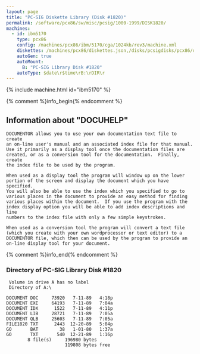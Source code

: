 ```yaml
---
layout: page
title: "PC-SIG Diskette Library (Disk #1820)"
permalink: /software/pcx86/sw/misc/pcsig/1000-1999/DISK1820/
machines:
  - id: ibm5170
    type: pcx86
    config: /machines/pcx86/ibm/5170/cga/1024kb/rev3/machine.xml
    diskettes: /machines/pcx86/diskettes.json,/disks/pcsigdisks/pcx86/diskettes.json
    autoGen: true
    autoMount:
      B: "PC-SIG Library Disk #1820"
    autoType: $date\r$time\rB:\rDIR\r
---
```


{% include machine.html id="ibm5170" %}

{% comment %}info_begin{% endcomment %}

## Information about "DOCUHELP"

    DOCUMENTOR allows you to use your own documentation text file to create
    an on-line user's manual and an associated index file for that manual.
    Use it primarily as a display tool once the documentation files are
    created, or as a conversion tool for the documentation.  Finally, create
    the index file to be used by the program.
    
    When used as a display tool the program will window up on the lower
    portion of the screen and display the document which you have specified.
    You will also be able to use the index which you specified to go to
    various places in the document to provide an easy method for finding
    various places within the document.  If you use the program with the
    index display option you will be able to add index descriptions and line
    numbers to the index file with only a few simple keystrokes.
    
    When used as a conversion tool the program will convert a text file
    (which you create with your own wordprocessor or text editor) to a
    DOCUMENTOR file, which then can be used by the program to provide an
    on-line display tool for your document.
{% comment %}info_end{% endcomment %}


### Directory of PC-SIG Library Disk #1820

     Volume in drive A has no label
     Directory of A:\

    DOCUMENT DOC     73920   7-11-89   4:18p
    DOCUMENT EXE     64193   7-11-89   7:04a
    DOCUMENT IDX      1522   7-11-89   4:11p
    DOCUMENT LIB     28721   7-11-89   7:05a
    DOCUMENT QLB     25603   7-11-89   7:05a
    FILE1820 TXT      2443  12-20-89   5:04p
    GO       BAT        38   1-01-80   1:37a
    GO       TXT       540  12-21-89   1:16p
            8 file(s)     196980 bytes
                          119808 bytes free
